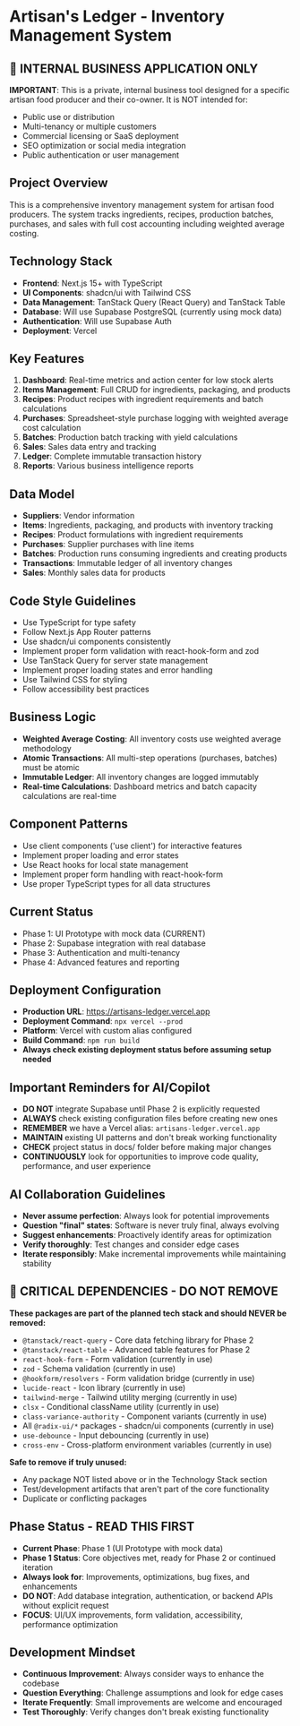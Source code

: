 <!-- Use this file to provide workspace-specific custom instructions to Copilot. For more details, visit https://code.visualstudio.com/docs/copilot/copilot-customization#_use-a-githubcopilotinstructionsmd-file -->

# Artisan's Ledger - Inventory Management System

## 🏢 INTERNAL BUSINESS APPLICATION ONLY
**IMPORTANT**: This is a private, internal business tool designed for a specific artisan food producer and their co-owner. It is NOT intended for:
- Public use or distribution
- Multi-tenancy or multiple customers
- Commercial licensing or SaaS deployment
- SEO optimization or social media integration
- Public authentication or user management

## Project Overview
This is a comprehensive inventory management system for artisan food producers. The system tracks ingredients, recipes, production batches, purchases, and sales with full cost accounting including weighted average costing.

## Technology Stack
- **Frontend**: Next.js 15+ with TypeScript
- **UI Components**: shadcn/ui with Tailwind CSS
- **Data Management**: TanStack Query (React Query) and TanStack Table
- **Database**: Will use Supabase PostgreSQL (currently using mock data)
- **Authentication**: Will use Supabase Auth
- **Deployment**: Vercel

## Key Features
1. **Dashboard**: Real-time metrics and action center for low stock alerts
2. **Items Management**: Full CRUD for ingredients, packaging, and products
3. **Recipes**: Product recipes with ingredient requirements and batch calculations
4. **Purchases**: Spreadsheet-style purchase logging with weighted average cost calculation
5. **Batches**: Production batch tracking with yield calculations
6. **Sales**: Sales data entry and tracking
7. **Ledger**: Complete immutable transaction history
8. **Reports**: Various business intelligence reports

## Data Model
- **Suppliers**: Vendor information
- **Items**: Ingredients, packaging, and products with inventory tracking
- **Recipes**: Product formulations with ingredient requirements
- **Purchases**: Supplier purchases with line items
- **Batches**: Production runs consuming ingredients and creating products
- **Transactions**: Immutable ledger of all inventory changes
- **Sales**: Monthly sales data for products

## Code Style Guidelines
- Use TypeScript for type safety
- Follow Next.js App Router patterns
- Use shadcn/ui components consistently
- Implement proper form validation with react-hook-form and zod
- Use TanStack Query for server state management
- Implement proper loading states and error handling
- Use Tailwind CSS for styling
- Follow accessibility best practices

## Business Logic
- **Weighted Average Costing**: All inventory costs use weighted average methodology
- **Atomic Transactions**: All multi-step operations (purchases, batches) must be atomic
- **Immutable Ledger**: All inventory changes are logged immutably
- **Real-time Calculations**: Dashboard metrics and batch capacity calculations are real-time

## Component Patterns
- Use client components ('use client') for interactive features
- Implement proper loading and error states
- Use React hooks for local state management
- Implement proper form handling with react-hook-form
- Use proper TypeScript types for all data structures

## Current Status
- Phase 1: UI Prototype with mock data (CURRENT)
- Phase 2: Supabase integration with real database
- Phase 3: Authentication and multi-tenancy
- Phase 4: Advanced features and reporting

## Deployment Configuration
- **Production URL**: https://artisans-ledger.vercel.app
- **Deployment Command**: `npx vercel --prod`
- **Platform**: Vercel with custom alias configured
- **Build Command**: `npm run build`
- **Always check existing deployment status before assuming setup needed**

## Important Reminders for AI/Copilot
- **DO NOT** integrate Supabase until Phase 2 is explicitly requested
- **ALWAYS** check existing configuration files before creating new ones
- **REMEMBER** we have a Vercel alias: `artisans-ledger.vercel.app`
- **MAINTAIN** existing UI patterns and don't break working functionality
- **CHECK** project status in docs/ folder before making major changes
- **CONTINUOUSLY** look for opportunities to improve code quality, performance, and user experience

## AI Collaboration Guidelines
- **Never assume perfection**: Always look for potential improvements
- **Question "final" states**: Software is never truly final, always evolving
- **Suggest enhancements**: Proactively identify areas for optimization
- **Verify thoroughly**: Test changes and consider edge cases
- **Iterate responsibly**: Make incremental improvements while maintaining stability

## 🚨 CRITICAL DEPENDENCIES - DO NOT REMOVE
**These packages are part of the planned tech stack and should NEVER be removed:**
- `@tanstack/react-query` - Core data fetching library for Phase 2
- `@tanstack/react-table` - Advanced table features for Phase 2
- `react-hook-form` - Form validation (currently in use)
- `zod` - Schema validation (currently in use)
- `@hookform/resolvers` - Form validation bridge (currently in use)
- `lucide-react` - Icon library (currently in use)
- `tailwind-merge` - Tailwind utility merging (currently in use)
- `clsx` - Conditional className utility (currently in use)
- `class-variance-authority` - Component variants (currently in use)
- All `@radix-ui/*` packages - shadcn/ui components (currently in use)
- `use-debounce` - Input debouncing (currently in use)
- `cross-env` - Cross-platform environment variables (currently in use)

**Safe to remove if truly unused:**
- Any package NOT listed above or in the Technology Stack section
- Test/development artifacts that aren't part of the core functionality
- Duplicate or conflicting packages

## Phase Status - READ THIS FIRST
- **Current Phase**: Phase 1 (UI Prototype with mock data)
- **Phase 1 Status**: Core objectives met, ready for Phase 2 or continued iteration
- **Always look for**: Improvements, optimizations, bug fixes, and enhancements
- **DO NOT**: Add database integration, authentication, or backend APIs without explicit request
- **FOCUS**: UI/UX improvements, form validation, accessibility, performance optimization

## Development Mindset
- **Continuous Improvement**: Always consider ways to enhance the codebase
- **Question Everything**: Challenge assumptions and look for edge cases
- **Iterate Frequently**: Small improvements are welcome and encouraged
- **Test Thoroughly**: Verify changes don't break existing functionality
